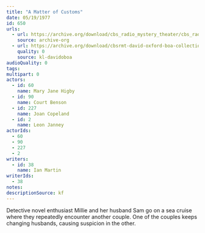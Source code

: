 ```yaml
---
title: "A Matter of Customs"
date: 05/19/1977
id: 650
urls: 
  - url: https://archive.org/download/cbs_radio_mystery_theater/cbs_radio_mystery_theater-0601-0650.zip/cbs_radio_mystery_theater-0601-0650%2Fcbsrmt_0650_a_matter_of_customs.mp3
    source: archive-org
  - url: https://archive.org/download/cbsrmt-david-oxford-boa-collection/CBSRMT-770519-0650-A-Matter-of-Customs-(128-48)_WBBM-JE-{BoA}.mp3
    quality: 0
    source: kl-davidoboa
audioQuality: 0
tags: 
multipart: 0
actors:  
  - id: 60
    name: Mary Jane Higby  
  - id: 90
    name: Court Benson  
  - id: 227
    name: Joan Copeland  
  - id: 2
    name: Leon Janney
actorIds:  
  - 60  
  - 90  
  - 227  
  - 2
writers:  
  - id: 38
    name: Ian Martin
writerIds:  
  - 38
notes: 
descriptionSource: kf
---
```

Detective novel enthusiast Millie and her husband Sam go on a sea cruise where they repeatedly encounter another couple. One of the couples keeps changing husbands, causing suspicion in the other.